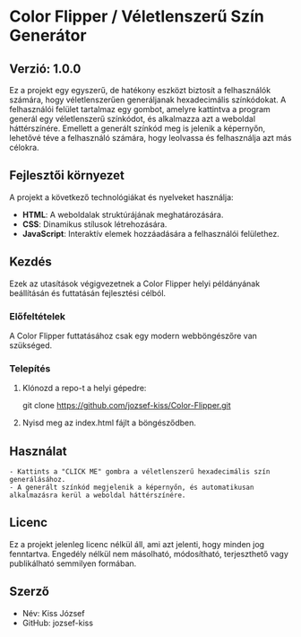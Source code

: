 # Color Flipper / Véletlenszerű Szín Generátor

## Verzió: 1.0.0

Ez a projekt egy egyszerű, de hatékony eszközt biztosít a felhasználók számára, hogy véletlenszerűen generáljanak hexadecimális színkódokat. A felhasználói felület tartalmaz egy gombot, amelyre kattintva a program generál egy véletlenszerű színkódot, és alkalmazza azt a weboldal háttérszínére. Emellett a generált színkód meg is jelenik a képernyőn, lehetővé téve a felhasználó számára, hogy leolvassa és felhasználja azt más célokra.

## Fejlesztői környezet

A projekt a következő technológiákat és nyelveket használja:

- **HTML**: A weboldalak struktúrájának meghatározására.
- **CSS**: Dinamikus stílusok létrehozására.
- **JavaScript**: Interaktív elemek hozzáadására a felhasználói felülethez.

## Kezdés

Ezek az utasítások végigvezetnek a Color Flipper helyi példányának beállításán és futtatásán fejlesztési célból.

### Előfeltételek

A Color Flipper futtatásához csak egy modern webböngészőre van szükséged.

### Telepítés

1. Klónozd a repo-t a helyi gépedre:
   
   git clone https://github.com/jozsef-kiss/Color-Flipper.git

2. Nyisd meg az index.html fájlt a böngésződben.

## Használat

    - Kattints a "CLICK ME" gombra a véletlenszerű hexadecimális szín generálásához.
    - A generált színkód megjelenik a képernyőn, és automatikusan alkalmazásra kerül a weboldal háttérszínére.

## Licenc

Ez a projekt jelenleg licenc nélkül áll, ami azt jelenti, hogy minden jog fenntartva. Engedély nélkül nem másolható, módosítható, terjeszthető vagy publikálható semmilyen formában.

## Szerző

- Név: Kiss József
- GitHub: jozsef-kiss
